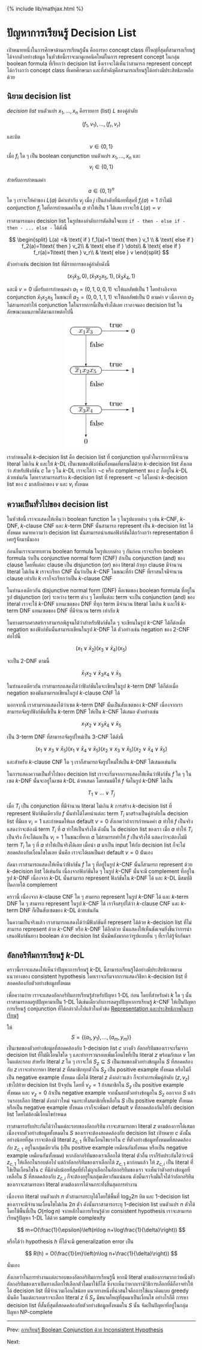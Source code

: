 {% include lib/mathjax.html %}
# ปัญหาการเรียนรู้ Decision List

เป้าหมายหนึ่งในการศึกษาด้านการเรียนรู้นั้น คือการหา concept class ที่ใหญ่ที่สุดที่สามารถเรียนรู้ได้จากตัวอย่างข้อมูล
ในหัวข้อนี้เราจะมาดูเทคนิคใหม่ในการ represent concept ในกลุ่ม boolean formula ที่เรียกว่า
decision list ซึ่งเราจะได้เห็นว่าสามารถ represent concept ได้กว้างกว่า concept class ที่เคยศึกษามา
และที่สำคัญคือสามารถเรียนรู้ได้อย่างมีประสิทธิภาพอีกด้วย

## นิยาม decision list
 _decision list_ บนตัวแปร $x_1,\dots,x_n$ คือรายการ (list) $L$ ของคู่ลำดับ

$$
(f_1,v_1),\dots,(f_r,v_r)
$$

และบิต $$v\in\{0,1\}$$
เมื่อ $f_i$ ใด ๆ เป็น boolean conjunction บนตัวแปร $x_1,\dots,x_n$ และ $$v_i\in\{0,1\}$$

สำหรับการกำหนดค่า $$a\in \{0,1\}^n$$ ใด ๆ เราจะให้ค่าของ $L(a)$ มีค่าเท่ากับ $v_j$ เมื่อ
$j$ เป็นลำดับที่น้อยที่สุดที่ $f_j(a)=1$ ถ้าไม่มี conjunction $f_i$ ใดที่การกำหนดค่าใน $a$ ทำให้เป็น 1 ได้เลย
เราจะให้ $L(a)=v$

เราสามารถมอง decision list ในรูปของลำดับการตัดสินใจแบบ `if - then - else if - then - ... else -` ได้ดังนี้

$$
\begin{split}
L(a) =& \text{ if } f_1(a)=1 \text{ then } v_1 \\
& \text{ else if } f_2(a)=1\text{ then } v_2\\
& \text{ else if } \dots\\
& \text{ else if } f_r(a)=1\text{ then } v_r\\
& \text{ else } v
\end{split}
$$

ตัวอย่างเช่น decision list ที่มีรายการของคู่ลำดับดังนี้

$$
(x_1\bar{x}_3,0),(\bar{x}_1x_2x_5, 1),(\bar{x}_3\bar{x}_4,1)
$$

และมี $v=0$ เมื่อรับการกำหนดค่า $a_1=(0,1,0,0,1)$ จะให้ผลลัพธ์เป็น 1 โดยอ้างอิงจาก conjunction
$\bar{x}_1x_2x_5$ ในขณะที่ $a_2=(0,0,1,1,1)$ จะให้ผลลัพธ์เป็น 0 ตามค่า $v$ เนื่องจาก $a_2$
ไม่สามารถทำให้ conjunction ใดในรายการนี้เป็นจริงได้เลย
เราอาจมอง decision list ในลักษณะแผนภาพได้ตามภาพต่อไปนี้

<p align="center">
<img width="200" src="https://raw.githubusercontent.com/vacharapat/Computational-Learning-Theory/master/images/dl.png">
</p>

เรากำหนดให้ $k$-decision list คือ decision list ที่ conjunction
ทุกตัวในรายการมีจำนวน literal ไม่เกิน $k$ และให้ $k$-DL เป็นเซตของฟังก์ชันทั้งหมดที่แทนได้ด้วย
$k$-decision list สังเกตว่า สำหรับฟังก์ชัน $c$ ใด ๆ ใน $k$-DL เราจะได้ว่า $\neg c$ หรือ
complement ของ $c$ ก็อยู่ใน $k$-DL ด้วยเช่นกัน โดยเราสามารถสร้าง $k$-decision list ที่ represent
$\neg c$ ได้โดยนำ $k$-decision list ของ $c$ มาสลับค่าของ $v$ และ $v_i$ ทั้งหมด

## ความเป็นทั่วไปของ decision list
ในหัวข้อนี้ เราจะแสดงให้เห็นว่า boolean function ใด ๆ ในรูปแบบต่าง ๆ เช่น $k$-CNF, $k$-DNF,
$k$-clause CNF และ $k$-term DNF นั้นสามารถ represent เป็น $k$-decision list ได้ทั้งหมด
หมายความว่า decision list นั้นสามารถนำเสนอฟังก์ชันได้กว้างกว่า representation ที่เคยรู้จักมานั่นเอง

ก่อนอื่นเราจะมาทบทวน boolean formula ในรูปแบบต่าง ๆ กันก่อน เราจะเรียก boolean formula ว่าเป็น
conjunctive normal form (CNF) ถ้าเป็น conjunction (and) ของ clause โดยที่แต่ละ clause
เป็น disjunction (or) ของ literal ถ้าทุก clause มีจำนวน literal ไม่เกิน $k$ เราจะเรียก CNF
นั้นว่าเป็น $k$-CNF ในขณะที่ถ้า CNF ที่เราสนใจมีจำนวน clause เท่ากับ $k$ เราก็จะเรียกว่าเป็น $k$-clause CNF

ในทำนองเดียวกัน disjunctive normal form (DNF) คือเซตของ boolean formula ที่อยู่ในรูป disjunction (or)
ระหว่าง term ต่าง ๆ โดยที่แต่ละ term จะเป็น conjunction (and) ของ literal เราจะใช้ $k$-DNF
แทนเซตของ DNF ที่ทุก term มีจำนวน literal ไม่เกิน $k$ และใช้ $k$-term DNF แทนเซตของ DNF
ที่มีจำนวน term เท่ากับ $k$

ในทางตรรกศาสตร์เราสามารถพิสูจนได้ว่าสำหรับฟังก์ชันใด ๆ จะเขียนในรูป $k$-CNF ได้ก็ต่อเมื่อ negation ของฟังก์ชันนั้นสามารถเขียนในรูป $k$-DNF ได้
ตัวอย่างเช่น negation ของ 2-CNF ต่อไปนี้

$$
(x_1\lor\bar{x}_2)(x_3\lor\bar{x}_4)(x_5)
$$

จะเป็น 2-DNF ตามนี้

$$
\bar{x}_1x_2\lor \bar{x}_3x_4\lor \bar{x}_5
$$

ในทำนองเดียวกัน เราสามารถแสดงได้ว่าฟังก์ชันใดจะเขียนในรูป $k$-term DNF ได้ก็ต่อเมื่อ negation ของมันสามารถเขียนในรูป
$k$-clause CNF ได้

นอกจากนี้ เราสามารถแสดงได้ว่าเซต $k$-term DNF นั้นเป็นสับเซตของ $k$-CNF เนื่องจากเราสามารถจัดรูปฟังก์ชันที่เป็น $k$-term DNF
ให้เป็น $k$-CNF ได้เสมอ ตัวอย่างเช่น

$$
x_1x_2\lor x_3\bar{x}_4\lor\bar{x}_5
$$

เป็น 3-term DNF ที่สามารถจัดรูปใหม่เป็น 3-CNF ได้ดังนี้

$$
(x_1\lor x_3\lor\bar{x}_5)(x_1\lor\bar{x}_4\lor\bar{x}_5)(x_2\lor x_3\lor\bar{x}_5)(x_2\lor\bar{x}_4\lor\bar{x}_5)
$$

และสำหรับ $k$-clause CNF ใด ๆ เราก็สามารถจัดรูปใหม่ให้เป็น $k$-DNF ได้เสมอเช่นกัน

ในการแสดงความเป็นทั่วไปของ decision list เราจะเริ่มจากการแสดงให้เห็นว่าฟังก์ชัน $f$ ใด ๆ ในเซต
$k$-DNF นั้นจะอยู่ในเซต $k$-DL ด้วยเสมอ โดยสมมติให้ $f$ จัดในรูป $k$-DNF ได้เป็น

$$
T_1\lor\dots\lor T_j
$$

เมื่อ $T_i$ เป็น conjunction ที่มีจำนวน literal ไม่เกิน $k$
การสร้าง $k$-decision list ที่ represent ฟังก์ชันเดียวกับ $f$
นั้นทำได้โดยนำแต่ละ term  $T_i$ มาสร้างเป็นคู่ลำดับใน decision list ที่มีผล $v_i=1$ และกำหนดให้ผล default $v=0$
สังเกตว่าถ้าการกำหนดค่า $a$ ทำให้ $f$ เป็นจริง แสดงว่าจะต้องมี term $T_i$ ที่ $a$ ทำให้เป็นจริงได้
ดังนั้น ใน decision list ของเรา เมื่อ $a$ ทำให้ $T_i$ เป็นจริง ก็จะได้ผลเป็น $v_i=1$ ในขณะที่หาก $a$ ไม่สามารถทำให้ $f$ เป็นจริงได้
แสดงว่าจะต้องไม่มี term $T_i$ ใด ๆ ที่ $a$ ทำให้เป็นจริงได้เลย เมื่อนำ $a$ มาเป็น input ให้กับ decision list
ก็จะไม่สอดคล้องกับเงื่อนไขใดเลย นั่นคือ เราจะได้ผลเป็นค่า default $v=0$ น่ันเอง

ถัดมา เราสามารถแสดงให้เห็นว่าฟังก์ชัน $f$ ใด ๆ ที่อยู่ในรูป $k$-CNF นั้นก็สามารถ represent ด้วย $k$-decision list ได้เช่นกัน
เนื่องจากฟังก์ชันใด ๆ ในรูป $k$-CNF นั้นจะมี complement ที่อยู่ในรูป $k$-DNF เนื่องจาก $k$-DL นั้นสามารถ represent ฟังก์ชันใน $k$-DNF ได้ และ $k$-DL มีสมบัติปิดภายใต้ complement

คราวนี้ เนื่องจาก $k$-clause CNF ใด ๆ สามารถ represent ในรูป $k$-DNF ได้ และ $k$-term DNF ใด ๆ
สามารถ represent ในรูป $k$-CNF ได้ เราจึงสรุปได้ว่า $k$-clause CNF และ $k$-term DNF ก็เป็นสับเซตของ $k$-DL ด้วยเช่นกัน

ในความเป็นจริงแล้ว เราสามารถแสดงได้ว่ามีฟังก์ชันที่ represent ได้ด้วย $k$-decision list
ที่ไม่สามารถ represent ด้วย $k$-CNF หรือ $k$-DNF ได้อีกด้วย นั่นแสดงให้เห็นชัดเจนยิ่งขึ้นว่าการนำเสนอฟังก์ชันทาง boolean ด้วย
decision list นั้นมีพลังมากกว่ารูปแบบอื่น ๆ ที่เราได้รู้จักกันมา

## อัลกอริทึมการเรียนรู้ $k$-DL
คราวนี้เราจะแสดงให้เห็นว่าปัญหาการเรียนรู้ $k$-DL นี้สามารถเรียนรู้ได้อย่างมีประสิทธิภาพตามแนวทางของ
consistent hypothesis โดยเราจะเริ่มจากการแสดงวิธีหา $k$-decision list ที่สอดคล้องกับตัวอย่างข้อมูลทั้งหมด

เพื่อความง่าย เราจะแสดงอัลกอริทึมการเรียนรู้สำหรับปัญหา 1-DL ก่อน โดยที่สำหรับค่า $k$ ใด ๆ นั้นเราสามารถลดรูปปัญหามาเป็น
1-DL ได้เช่นเดียวกับการลดรูปปัญหาการเรียนรู้ $k$-CNF ให้เป็นปัญหาการเรียนรู้ conjunction ที่ได้กล่าวถึงไปแล้วในหัวข้อ
[Representation และประสิทธิภาพในการเรียนรู้](https://vacharapat.github.io/Computational-Learning-Theory/docs/pac5)

ให้ $$S=\{(a_1,y_1),\dots,(a_m,y_m)\}$$ เป็นเซตของตัวอย่างข้อมูลที่สอดคล้องกับ 1-decision list $c$ บางตัว
อัลกอริทึมของเราจะเริ่มจาก decision list ที่ไม่มีเงื่อนไขใด ๆ และทำการวนรอบเพิ่มเงื่อนไขที่เป็น literal $z$ พร้อมกับผล $v$
โดยในแต่ละรอบ สำหรับ literal $z$ ใด ๆ เราจะให้ $S_z\subseteq S$ เป็นเซตของตัวอย่างข้อมูลใน $S$
ที่สอดคล้องกับ $z$ เราจะทำการหา literal $z$ ที่สมาชิกทุกตัวใน $S_z$ เป็น positive example ทั้งหมด
หรือไม่ก็เป็น negative example ทั้งหมด เมื่อได้ literal $z$ ดังกล่าวแล้ว ก็จะทำการเพิ่มคู่ลำดับ $(z,v_z)$
เข้าไปท้าย decision list ปัจจุบัน โดยที่ $v_z=1$ ถ้าสมาชิกใน $S_z$ เป็น positive example ทั้งหมด และ
$v_z=0$ ถ้าเป็น negative example จากนั้นลบตัวอย่างข้อมูลใน $S_z$ ออกจาก $S$ แล้ววนรอบเลือก literal ดังกล่าวใหม่
จนกระทั่งสมาชิกที่เหลือใน $S$ เป็น positive example ทั้งหมด หรือเป็น negative example ทั้งหมด
เราก็จะเพิ่มค่า default $v$ ที่สอดคล้องกันไปยัง decision list โดยไม่ต้องมีเงื่อนไขกำหนด

เราสามารถรับประกันได้ว่าในแต่ละรอบของอัลกอริทึม เราจะสามารถหา literal $z$ ตามต้องการได้เสมอ
เนื่องจากตัวอย่างข้อมูลทั้งหมดใน $S$ ของเราจะต้องสอดคล้องกับ decision list เป้าหมาย $c$
ดังนั้นอย่างน้อยที่สุด เราจะต้องมี literal $z_{c,1}$ ที่เป็นเงื่อนไขแรกใน $c$ ที่ตัวอย่างข้อมูลทั้งหมดที่สอดคล้องกับ
$z_{c,1}$ อยู่ในกลุ่มเดียวกัน (เป็น positive example เหมือนกันทั้งหมด หรือเป็น negative example เหมือนกันทั้งหมด)
หากอัลกอริทึมของเราเลือกได้ literal ตัวอื่น เราก็รับประกันได้ว่าจะมี $z_{c,1}$ ให้เลือกในรอบต่อไป
แต่ถ้าอัลกอริทึมของเราเลือกได้ $z_{c,1}$ มาก่อนแล้ว ให้ $z_{c,i}$ เป็น literal ที่ใช้เป็นเงื่อนไขใน $c$
ที่มีลำดับน้อยที่สุดที่ยังไม่ถูกเลือกในอัลกอริทึมของเรา จะเห็นว่าตัวอย่างข้อมูลที่เหลือใน $S$ ที่สอดคล้องกับ $z_{c,i}$
ก็จะต้องอยู่ในกลุ่มเดียวกันแน่นอน ดังนั้นเราจึงมั่นใจได้ว่าอัลกอริทึมของเราจะสามารถหา literal
ตามต้องการได้จนกระทั่งสิ้นสุดการทำงาน

เนื่องจาก literal บนตัวแปร $n$ ตัวสามารถระบุได้โดยใช้พื้นที่ $\log_2 2n$ บิต และ 1-decision list
ของเราจะมีจำนวนเงื่อนไขไม่เกิน $2n$ ตัว ดังนั้นเราสามารถระบุ 1-decision list บนตัวแปร $n$
ตัวได้โดยใช้พื้นที่เป็น $O(n\log n)$ จากหลักในการเรียนรู้ด้วย consistent hypothesis เราจะสามารถเรียนรู้ปัญหา 1-DL
ได้ด้วย sample complexity

$$
m=O(\frac{1}{\epsilon}\left(n\log n+\log\frac{1}{\delta}\right))
$$

หรือได้ว่า hypothesis $h$ ที่ได้จะมี generalization error เป็น

$$
R(h) = O(\frac{1}{m}\left(n\log n+\frac{1}{\delta}\right))
$$

นั่นเอง

สังเกตว่าในการทำงานแต่ละรอบของอัลกอริทึมการเรียนรู้นี้ หากมี literal ตามต้องการมากกว่าหนึ่งตัว
อัลกอริทึมของเราเปิดทางเลือกให้เลือกตัวใดมาใช้ก็ได้ ซึ่งจะเห็นว่าหากเรามีวิธีการเลือกที่ดีก็อาจทำให้ได้
decision list ที่มีจำนวนเงื่อนไขน้อย แนวทางหนึ่งที่น่าสนใจคือการใช้แนวคิดแบบ greedy
นั่นคือ ในแต่ละรอบเราจะเลือก literal $z$ ที่ $S_z$ มีขนาดใหญ่ที่สุดมาเป็นเงื่อนไข
อย่างไรก็ดี การหา decision list ที่สั้นที่สุดที่สอดคล้องกับตัวอย่างข้อมูลทั้งหมดใน $S$ นั้น
จัดเป็นปัญหาที่อยู่ในกลุ่มปัญหา NP-complete

----
Prev: [การเรียนรู้ Boolean Conjunction ด้วย Inconsistent Hypothesis](https://vacharapat.github.io/Computational-Learning-Theory/docs/finite3)

Next:
